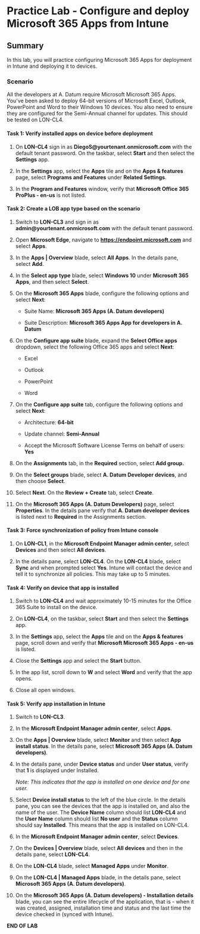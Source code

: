 # Practice Lab - Configure and deploy Microsoft 365 Apps from Intune

## Summary

In this lab, you will practice configuring Microsoft 365 Apps for deployment in Intune and deploying it to devices.


### Scenario

All the developers at A. Datum require Microsoft Microsoft 365 Apps. You've been asked to deploy  64-bit versions of Microsoft Excel, Outlook, PowerPoint and Word to their Windows 10 devices. You also need to ensure they are configured for the Semi-Annual channel for updates. This should be tested on LON-CL4.

#### Task 1: Verify installed apps on device before deployment

1.  On **LON-CL4** sign in as **DiegoS\@yourtenant.onmicrosoft.com** with the default tenant
    password. On the taskbar, select **Start** and then select the **Settings** app.

2.  In the **Settings** app, select the **Apps** tile and on the **Apps &
    features** page, select **Programs and Features** under **Related Settings**.

3.  In the **Program and Features** window, verify that **Microsoft Office 365
    ProPlus - en-us** is not listed.

#### Task 2: Create a LOB app type based on the scenario

1.  Switch to **LON-CL3** and sign in as **admin\@yourtenant.onmicrosoft.com** with the 
    default tenant password.

2.  Open **Microsoft Edge**, navigate to **https://endpoint.microsoft.com** and select **Apps**.

3.  In the **Apps | Overview** blade, select **All Apps**. In the details pane, select **Add**.

4.  In the **Select app type** blade, select **Windows 10** under **Microsoft 365 Apps**, and then select **Select**.

5.  On the **Microsoft 365 Apps** blade, configure
    the following options and select **Next**:

    -   Suite Name: **Microsoft 365 Apps (A. Datum developers)**

    -   Suite Description: **Microsoft 365 Apps App for developers in A. Datum**

6.  On the **Configure app suite** blade, expand the **Select Office apps** dropdown, select the following Office 365 apps and select **Next**:

    -   Excel

    -   Outlook

    -   PowerPoint

    -   Word

7.  On the **Configure app suite** tab, configure the
    following options and select **Next**:

    -   Architecture: **64-bit**

    -   Update channel: **Semi-Annual**

    -   Accept the Microsoft Software License Terms on behalf of users: **Yes**

8.  On the **Assignments** tab, in the **Required** section, select **Add group.** 

9.  On the **Select groups** blade, select **A. Datum Developer devices**, and then choose **Select**.

10. Select **Next**.  On the **Review + Create** tab, select **Create**.

11.  On the **Microsoft 365 Apps (A. Datum Developers)** page, select **Properties**. In the details pane verify that **A. Datum developer devices** is listed next to **Required** in the Assignments section.

#### Task 3: Force synchronization of policy from Intune console

1.  On **LON-CL1**, in the **Microsoft Endpoint Manager admin center**, select **Devices** 
    and then select **All devices**.

2.  In the details pane, select **LON-CL4**. On the **LON-CL4** blade, select
    **Sync** and when prompted select **Yes**. Intune will contact the device and
    tell it to synchronize all policies. This may take up to 5 minutes.

#### Task 4: Verify on device that app is installed

1.  Switch to **LON-CL4** and wait approximately 10-15 minutes for the Office
    365 Suite to install on the device.

2.  On **LON-CL4**, on the taskbar, select **Start** and then select the
    **Settings** app.

3.  In the **Settings** app, select the **Apps** tile and on the **Apps & features** page, scroll down and verify that **Microsoft Microsoft 365 Apps - en-us** is listed.

4.  Close the **Settings** app and select the **Start** button.

5.  In the app list, scroll down to **W** and select **Word** and verify that the
    app opens.

6.  Close all open windows.

#### Task 5: Verify app installation in Intune

1.  Switch to **LON-CL3**.

2.  In the **Microsoft Endpoint Manager admin center**, select **Apps**.

3.  On the **Apps | Overview** blade, select **Monitor** and then select **App install status**. In the details pane, select **Microsoft 365 Apps \(A. Datum developers\)**.

4.  In the details pane, under **Device status** and under **User status**, verify that
    **1** is displayed under Installed. 

    _Note: This indicates that the app is installed on one device and for one user._

5.  Select **Device install status** to the left of the blue circle. In the
    details pane, you can see the devices that the app is installed on, and also
    the name of the user. The **Device Name** column should list **LON-CL4** and
    the **User Name** column should list **No user** and the **Status** column
    should say **Installed**. This means that the app is installed on LON-CL4.

6.  In the **Microsoft Endpoint Manager admin center**, select **Devices**.

7.  On the **Devices | Overview** blade, select **All devices** and then in the details
    pane, select **LON-CL4**.

8.  On the **LON-CL4** blade, select **Managed Apps** under
    **Monitor**.

9.  On the **LON-CL4 | Managed Apps** blade, in the details pane,
    select **Microsoft 365 Apps (A. Datum developers)**.

10. On the **Microsoft 365 Apps (A. Datum developers) - Installation details**
    blade, you can see the entire lifecycle of the application, that is - when
    it was created, assigned, installation time and status and the last time the
    device checked in (synced with Intune).

**END OF LAB**